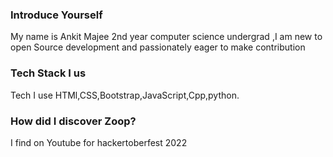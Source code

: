### Introduce Yourself
My name is Ankit Majee 2nd year computer science undergrad ,I am new to open Source development and passionately eager to make contribution

### Tech Stack I us
Tech I use HTMl,CSS,Bootstrap,JavaScript,Cpp,python.

### How did I discover Zoop?
I find on Youtube for hackertoberfest 2022
